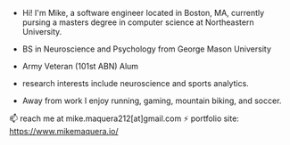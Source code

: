 

- Hi! I'm Mike, a software engineer located in Boston, MA, currently pursing a masters degree in computer science at Northeastern University.

- BS in Neuroscience and Psychology from George Mason University
- Army Veteran (101st ABN) Alum
- research interests include neuroscience and sports analytics. 
- Away from work I enjoy running, gaming, mountain biking, and soccer.

📫 reach me at mike.maquera212[at]gmail.com
⚡ portfolio site: https://www.mikemaquera.io/





<!--
**mmaquer2/mmaquer2** is a ✨ _special_ ✨ repository because its `README.md` (this file) appears on your GitHub profile.

Here are some ideas to get you started:

- 🔭 I’m currently working on ...
- 🌱 I’m currently learning ...
- 👯 I’m looking to collaborate on ...
- 🤔 I’m looking for help with ...
- 💬 Ask me about ...
- 📫 How to reach me: ...
- 😄 Pronouns: ...
- ⚡ Fun fact: ...
-->

